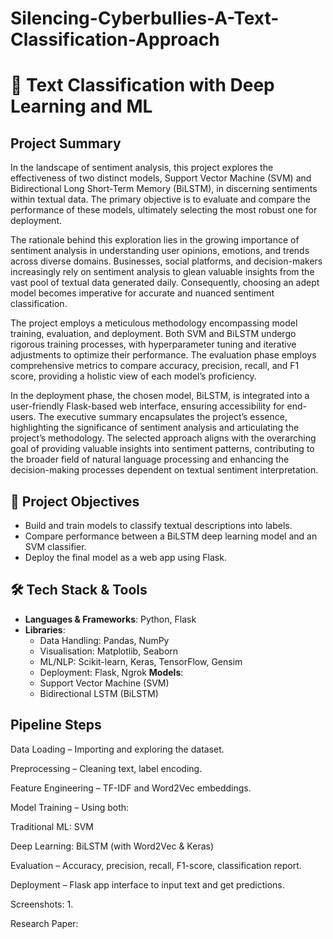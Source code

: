 # Silencing-Cyberbullies-A-Text-Classification-Approach

# 🧠 Text Classification with Deep Learning and ML

## Project Summary
In the landscape of sentiment analysis, this project explores the effectiveness
of two distinct models, Support Vector Machine (SVM) and Bidirectional Long
Short-Term Memory (BiLSTM), in discerning sentiments within textual data.
The primary objective is to evaluate and compare the performance of these
models, ultimately selecting the most robust one for deployment.

The rationale behind this exploration lies in the growing importance of sentiment analysis in understanding user opinions, emotions, and trends across
diverse domains. Businesses, social platforms, and decision-makers increasingly
rely on sentiment analysis to glean valuable insights from the vast pool of textual data generated daily. Consequently, choosing an adept model becomes
imperative for accurate and nuanced sentiment classification.

The project employs a meticulous methodology encompassing model training, evaluation, and deployment. Both SVM and BiLSTM undergo rigorous
training processes, with hyperparameter tuning and iterative adjustments to
optimize their performance. The evaluation phase employs comprehensive metrics to compare accuracy, precision, recall, and F1 score, providing a holistic
view of each model’s proficiency.

In the deployment phase, the chosen model, BiLSTM, is integrated into a
user-friendly Flask-based web interface, ensuring accessibility for end-users. The
executive summary encapsulates the project’s essence, highlighting the significance of sentiment analysis and articulating the project’s methodology. The
selected approach aligns with the overarching goal of providing valuable insights
into sentiment patterns, contributing to the broader field of natural language
processing and enhancing the decision-making processes dependent on textual
sentiment interpretation.

## 📌 Project Objectives

- Build and train models to classify textual descriptions into labels.
- Compare performance between a BiLSTM deep learning model and an SVM classifier.
- Deploy the final model as a web app using Flask.

## 🛠️ Tech Stack & Tools

- **Languages & Frameworks**: Python, Flask
- **Libraries**: 
  - Data Handling: Pandas, NumPy
  - Visualisation: Matplotlib, Seaborn
  - ML/NLP: Scikit-learn, Keras, TensorFlow, Gensim
  - Deployment: Flask, Ngrok
 **Models**: 
  - Support Vector Machine (SVM)
  - Bidirectional LSTM (BiLSTM)
 
 ## Pipeline Steps
Data Loading – Importing and exploring the dataset.

Preprocessing – Cleaning text, label encoding.

Feature Engineering – TF-IDF and Word2Vec embeddings.

Model Training – Using both:

Traditional ML: SVM

Deep Learning: BiLSTM (with Word2Vec & Keras)

Evaluation – Accuracy, precision, recall, F1-score, classification report.

Deployment – Flask app interface to input text and get predictions.

Screenshots:
1.


Research Paper:

